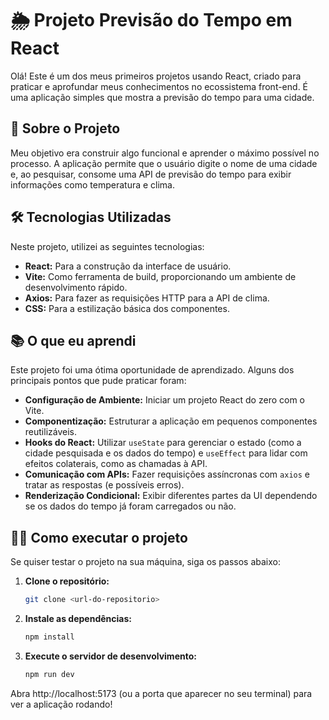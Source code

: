 # 🌦️ Projeto Previsão do Tempo em React

Olá! Este é um dos meus primeiros projetos usando React, criado para praticar e aprofundar meus conhecimentos no ecossistema front-end. É uma aplicação simples que mostra a previsão do tempo para uma cidade.

## 🚀 Sobre o Projeto

Meu objetivo era construir algo funcional e aprender o máximo possível no processo. A aplicação permite que o usuário digite o nome de uma cidade e, ao pesquisar, consome uma API de previsão do tempo para exibir informações como temperatura e clima.

## 🛠️ Tecnologias Utilizadas

Neste projeto, utilizei as seguintes tecnologias:

*   **React:** Para a construção da interface de usuário.
*   **Vite:** Como ferramenta de build, proporcionando um ambiente de desenvolvimento rápido.
*   **Axios:** Para fazer as requisições HTTP para a API de clima.
*   **CSS:** Para a estilização básica dos componentes.

## 📚 O que eu aprendi

Este projeto foi uma ótima oportunidade de aprendizado. Alguns dos principais pontos que pude praticar foram:

*   **Configuração de Ambiente:** Iniciar um projeto React do zero com o Vite.
*   **Componentização:** Estruturar a aplicação em pequenos componentes reutilizáveis.
*   **Hooks do React:** Utilizar `useState` para gerenciar o estado (como a cidade pesquisada e os dados do tempo) e `useEffect` para lidar com efeitos colaterais, como as chamadas à API.
*   **Comunicação com APIs:** Fazer requisições assíncronas com `axios` e tratar as respostas (e possíveis erros).
*   **Renderização Condicional:** Exibir diferentes partes da UI dependendo se os dados do tempo já foram carregados ou não.

## 🏃‍♀️ Como executar o projeto

Se quiser testar o projeto na sua máquina, siga os passos abaixo:

1.  **Clone o repositório:**
    ```sh
    git clone <url-do-repositorio>
    ```
2.  **Instale as dependências:**
    ```sh
    npm install
    ```
3.  **Execute o servidor de desenvolvimento:**
    ```sh
    npm run dev
    ```

Abra http://localhost:5173 (ou a porta que aparecer no seu terminal) para ver a aplicação rodando!
